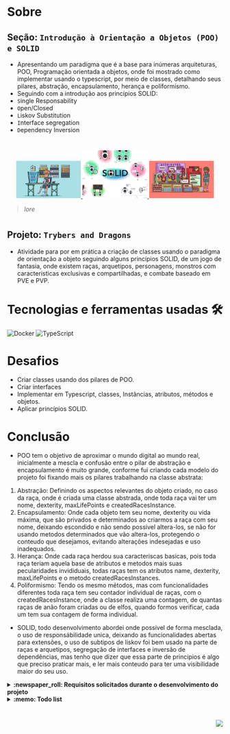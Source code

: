 # Sobre

## Seção: `Introdução à Orientação a Objetos (POO) e SOLID`

- Apresentando um paradigma que é a base para inúmeras arquiteturas, POO, Programação orientada a objetos, onde foi mostrado como implementar usando o typescript, por meio de classes, detalhando seus pilares, abstração, encapsulamento, herança e poliformismo.
- Seguindo com a introdução aos princípios SOLID:
- `S`ingle Responsability
- `O`pen/Closed
- `L`iskov Substitution
- `I`nterface segregation
- `D`ependency Inversion
#
<div align="center">
  <a href="#">
    <img width="30%" src="./readme-imgs/project_top.webp">
    <img width="30%" src="./readme-imgs/project_mid.webp">
    <img width="30%" src="./readme-imgs/project_bot.webp">
  </a>
</div>

>*lore*
#
## Projeto: `Trybers and Dragons`

- Atividade para por em prática a criação de classes usando o paradigma de orientação a objeto seguindo alguns princípios SOLID, de um jogo de fantasia, onde existem raças, arquetipos, personagens, monstros com caracteristicas exclusivas e compartilhadas, e combate baseado em PVE e PVP.

# Tecnologias e ferramentas usadas 🛠

![Docker](https://img.shields.io/badge/-Docker-fff?style=flat-square&logo=docker)
![TypeScript](https://img.shields.io/badge/-TypeScript-235a97?style=flat-square&logo=typescript&logoColor=ffffff)


# Desafios

- Criar classes usando dos pilares de POO.
- Criar interfaces
- Implementar em Typescript, classes, Instâncias, atributos, métodos e objetos.
- Aplicar princípios SOLID.

# Conclusão

- POO tem o objetivo de aproximar o mundo digital ao mundo real, inicialmente a mescla e confusão entre o pilar de abstração e encapsulamento é muito grande, conforme fui criando cada modelo do projeto foi fixando mais os pilares trabalhando na classe abstrata:
1. Abstração: Definindo os aspectos relevantes do objeto criado, no caso da raça, onde é criada uma classe abstrada, onde toda raça vai ter um nome, dexterity, maxLifePoints e createdRacesInstance.
2. Encapsulamento: Onde cada objeto tem seu nome, dexterity ou vida máxima, que são privados e determinados ao criarmos a raça com seu nome, deixando escondido e não sendo possivel altera-los, se não for usando metodos determinados que vão altera-los, protegendo o conteudo que desejamos, evitando alterações indesejadas e uso inadequados.
3. Herança: Onde cada raça herdou sua caracteriscas basicas, pois toda raça teriam aquela base de atributos e metodos mais suas pecularidades invididuais, todas raças tem os atributos name, dexterity, maxLifePoints e o metodo createdRacesInstances.
4. Poliformismo: Tendo os mesmo métodos, mas com funcionalidades diferentes toda raça tem seu contador individual de raças, com o createdRacesInstance, onde a classe realiza uma contagem, de quantas raças de anão foram criadas ou de elfos, quando formos verificar, cada um tem sua contagem de forma individual.
- SOLID, todo desenvolvimento abordei onde possivel de forma mesclada, o uso de responsábilidade unica, deixando as funcionalidades abertas para extensões, o uso de subtipos de liskov foi bem usado na parte de raças e arquetipos, segregação de interfaces e inversão de dependências, mas tenho que dizer que essa parte de principios é algo que preciso praticar mais, e ler mais conteudo para ter uma visibilidade maior do seu uso.

</details>

<details>
  <summary>
    <strong>
      :newspaper_roll: Requisitos solicitados durante o desenvolvimento do projeto
    </strong>
  </summary>

 
### Requisitos
*Nome* | *Avaliação*
--- | :---:
01 - Classe Race | :heavy_check_mark:
02 - Classes que herdam de Race | :heavy_check_mark:
03 - Energy | :heavy_check_mark:
04 - Classe Archetype | :heavy_check_mark:
05 - Classes que herdam de Archetype | :heavy_check_mark:
06 - Interface Fighter | :heavy_check_mark:
07 - Classe Character | :heavy_check_mark:
08 - Interface SimpleFighter | :heavy_check_mark:
09 - Classe Monster | :heavy_check_mark:
10 - Classe PVP | :heavy_check_mark:
11 - Classe PVE | :heavy_check_mark:
12 - Classe Dragon | :heavy_check_mark:
13 - Arquivo index | :heavy_check_mark:

</details>

<details>
  <summary>
    <strong>
      :memo: Todo list
    </strong>
  </summary>

  - [x] - ~~Criar aplicação com base nos requisitos da trybe.~~ ![data](https://badgen.net/badge/delivery/10-08-2022/green)

</details>

#

<div align="right">
  <img src="https://badgen.net/badge/last%20update/20-02-2023/blue">
</div>

